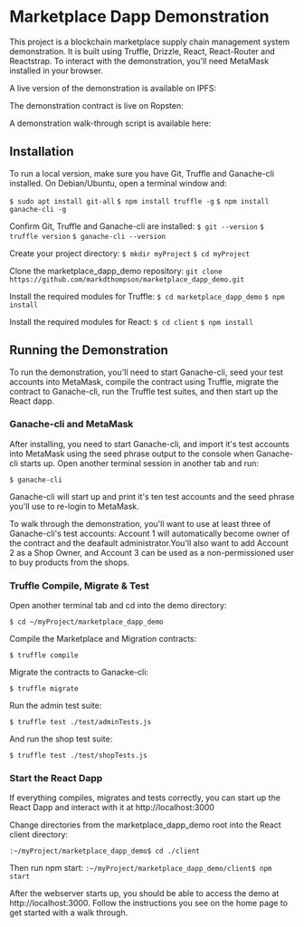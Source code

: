 # Marketplace Dapp Demonstration

This project is a blockchain marketplace supply chain management system demonstration. It is built using Truffle, Drizzle, React, React-Router and Reactstrap. To interact with the demonstration, you'll need MetaMask installed in your browser.

A live version of the demonstration is available on IPFS: 

The demonstration contract is live on Ropsten:

A demonstration walk-through script is available here:

## Installation
To run a local version, make sure you have Git, Truffle and Ganache-cli installed. On Debian/Ubuntu, open a terminal window and:

`$ sudo apt install git-all`
`$ npm install truffle -g`
`$ npm install ganache-cli -g`

Confirm Git, Truffle and Ganache-cli are installed:
`$ git --version`
`$ truffle version`
`$ ganache-cli --version`

Create your project directory:
`$ mkdir myProject`
`$ cd myProject`

Clone the marketplace_dapp_demo repository:
`git clone https://github.com/markdthompson/marketplace_dapp_demo.git`

Install the required modules for Truffle:
`$ cd marketplace_dapp_demo`
`$ npm install`

Install the required modules for React:
`$ cd client`
`$ npm install`

## Running the Demonstration
To run the demonstration, you'll need to start Ganache-cli, seed your test accounts into MetaMask, compile the contract using Truffle, migrate the contract to Ganache-cli, run the Truffle test suites, and then start up the React dapp.

### Ganache-cli and MetaMask
After installing, you need to start Ganache-cli, and import it's test accounts into MetaMask using the seed phrase output to the console when Ganache-cli starts up. Open another terminal session in another tab and run:

`$ ganache-cli`

Ganache-cli will start up and print it's ten test accounts and the seed phrase you'll use to re-login to MetaMask.

To walk through the demonstration, you'll want to use at least three of Ganache-cli's test accounts: Account 1 will automatically become owner of the contract and the deafault administrator.You'll also want to add Account 2 as a Shop Owner, and Account 3 can be used as a non-permissioned user to buy products from the shops.

### Truffle Compile, Migrate & Test

Open another terminal tab and cd into the demo directory:

`$ cd ~/myProject/marketplace_dapp_demo`

Compile the Marketplace and Migration contracts:

`$ truffle compile`

Migrate the contracts to Ganacke-cli:

`$ truffle migrate`

Run the admin test suite:

`$ truffle test ./test/adminTests.js`

And run the shop test suite:

`$ truffle test ./test/shopTests.js`

### Start the React Dapp
If everything compiles, migrates and tests correctly, you can start up the React Dapp and interact with it at http://localhost:3000

Change directories from the marketplace_dapp_demo root into the React client directory:

`:~/myProject/marketplace_dapp_demo$ cd ./client`

Then run npm start:
`:~/myProject/marketplace_dapp_demo/client$ npm start`

After the webserver starts up, you should be able to access the demo at http://localhost:3000. Follow the instructions you see on the home page to get started with a walk through.






